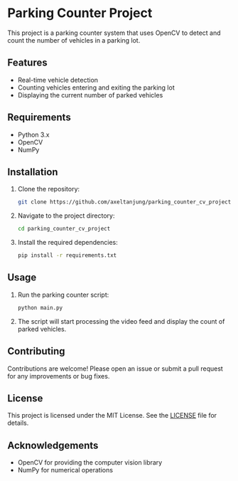 # Parking Counter Project

This project is a parking counter system that uses OpenCV to detect and count the number of vehicles in a parking lot.

## Features

- Real-time vehicle detection
- Counting vehicles entering and exiting the parking lot
- Displaying the current number of parked vehicles

## Requirements

- Python 3.x
- OpenCV
- NumPy

## Installation

1. Clone the repository:
    ```bash
    git clone https://github.com/axeltanjung/parking_counter_cv_project.git
    ```
2. Navigate to the project directory:
    ```bash
    cd parking_counter_cv_project
    ```
3. Install the required dependencies:
    ```bash
    pip install -r requirements.txt
    ```

## Usage

1. Run the parking counter script:
    ```bash
    python main.py
    ```
2. The script will start processing the video feed and display the count of parked vehicles.

## Contributing

Contributions are welcome! Please open an issue or submit a pull request for any improvements or bug fixes.

## License

This project is licensed under the MIT License. See the [LICENSE](LICENSE) file for details.

## Acknowledgements

- OpenCV for providing the computer vision library
- NumPy for numerical operations
